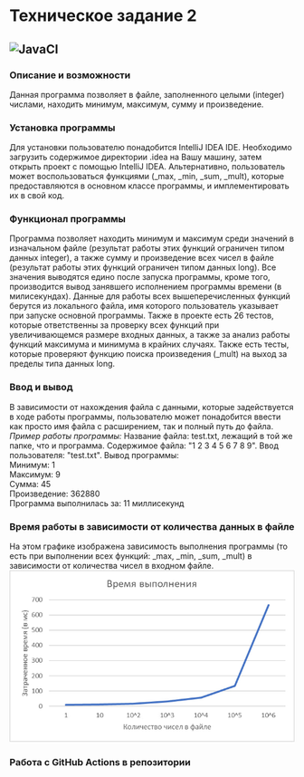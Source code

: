 # Техническое задание 2
![JavaCI](https://github.com/Daryakeke/tz2/actions/workflows/checker.yml/badge.svg)
------
### Описание и возможности
Данная программа позволяет в файле, заполненного целыми (integer) числами, находить минимум, максимум, сумму и произведение.
### Установка программы
Для установки пользователю понадобится IntelliJ IDEA IDE. Необходимо загрузить содержимое директории .idea на Вашу машину, затем открыть проект с помощью IntelliJ IDEA. Альтернативно, пользователь может воспользоваться функциями (_max, _min, _sum, _mult), которые предоставляются в основном классе программы, и имплементировать их в свой код.
### Функционал программы
Программа позволяет находить минимум и максимум среди значений в изначальном файле (результат работы этих функций ограничен типом данных integer), а также сумму и произведение всех чисел в файле (результат работы этих функций ограничен типом данных long). Все значения выводятся едино после запуска программы, кроме того, производится вывод занявшего исполнением программы времени (в милисекундах).
Данные для работы всех вышеперечисленных функций берутся из локального файла, имя которого пользователь указывает при запуске основной программы.
Также в проекте есть 26 тестов, которые ответственны за проверку всех функций при увеличивающемся размере входных данных, а также за анализ работы функций максимума и минимума в крайних случаях. Также есть тесты, которые проверяют функцию поиска произведения (_mult) на выход за пределы типа данных long. 
### Ввод и вывод
В зависимости от нахождения файла с данными, которые задействуется в ходе работы программы, пользователю может понадобится ввести как просто имя файла с расширением, так и полный путь до файла.
*Пример работы программы:*
Название файла: test.txt, лежащий в той же папке, что и программа. Содержимое файла: "1 2 3 4 5 6 7 8 9". Ввод пользователя: "test.txt". Вывод программы: \
Минимум: 1 \
Максимум: 9 \
Сумма: 45 \
Произведение: 362880 \
Программа выполнилась за: 11 миллисекунд
### Время работы в зависимости от количества данных в файле
На этом графике изображена зависимость выполнения программы (то есть при выполнении всех функций: _max, _min, _sum, _mult) в зависимости от количества чисел в входном файле.
![Image alt](https://github.com/Daryakeke/tz2/raw/main/time_tz2.jpg)
### Работа с GitHub Actions в репозитории
